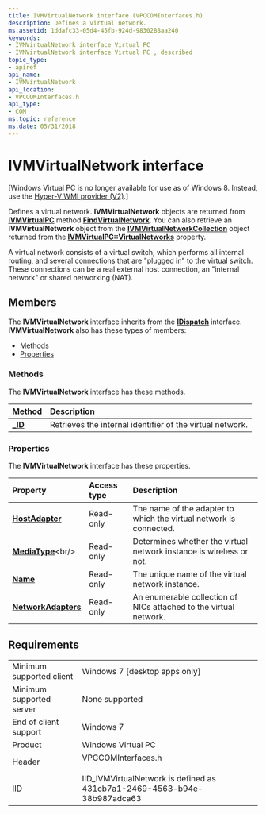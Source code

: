 ```yaml
---
title: IVMVirtualNetwork interface (VPCCOMInterfaces.h)
description: Defines a virtual network.
ms.assetid: 1ddafc33-05d4-45fb-924d-9830288aa240
keywords:
- IVMVirtualNetwork interface Virtual PC
- IVMVirtualNetwork interface Virtual PC , described
topic_type:
- apiref
api_name:
- IVMVirtualNetwork
api_location:
- VPCCOMInterfaces.h
api_type:
- COM
ms.topic: reference
ms.date: 05/31/2018
---
```


# IVMVirtualNetwork interface

\[Windows Virtual PC is no longer available for use as of Windows 8. Instead, use the [Hyper-V WMI provider (V2)](https://docs.microsoft.com/windows/desktop/HyperV_v2/windows-virtualization-portal).\]

Defines a virtual network. **IVMVirtualNetwork** objects are returned from [**IVMVirtualPC**](ivmvirtualpc.md) method [**FindVirtualNetwork**](ivmvirtualpc-findvirtualnetwork.md). You can also retrieve an **IVMVirtualNetwork** object from the [**IVMVirtualNetworkCollection**](ivmvirtualnetworkcollection.md) object returned from the [**IVMVirtualPC::VirtualNetworks**](ivmvirtualpc-virtualnetworks.md) property.

A virtual network consists of a virtual switch, which performs all internal routing, and several connections that are "plugged in" to the virtual switch. These connections can be a real external host connection, an "internal network" or shared networking (NAT).

## Members

The **IVMVirtualNetwork** interface inherits from the [**IDispatch**](https://msdn.microsoft.com/en-us/library/ms221608(v=VS.71).aspx) interface. **IVMVirtualNetwork** also has these types of members:

-   [Methods](#methods)
-   [Properties](#properties)

### Methods

The **IVMVirtualNetwork** interface has these methods.



| Method                                | Description                                                          |
|:--------------------------------------|:---------------------------------------------------------------------|
| [**\_ID**](ivmvirtualnetwork--id.md) | Retrieves the internal identifier of the virtual network.<br/> |



 

### Properties

The **IVMVirtualNetwork** interface has these properties.



| Property                                                                | Access type          | Description                                                                    |
|:------------------------------------------------------------------------|:---------------------|:-------------------------------------------------------------------------------|
| [**HostAdapter**](ivmvirtualnetwork-hostadapter.md)<br/>         | Read-only<br/> | The name of the adapter to which the virtual network is connected.<br/>  |
| [**MediaType**](https://msdn.microsoft.com/en-us/library/Dd796707(v=VS.85).aspx)<br/>             | Read-only<br/> | Determines whether the virtual network instance is wireless or not.<br/> |
| [**Name**](ivmvirtualnetwork-name.md)<br/>                       | Read-only<br/> | The unique name of the virtual network instance.<br/>                    |
| [**NetworkAdapters**](ivmvirtualnetwork-networkadapters.md)<br/> | Read-only<br/> | An enumerable collection of NICs attached to the virtual network.<br/>   |



 

## Requirements



|                                     |                                                                                               |
|-------------------------------------|-----------------------------------------------------------------------------------------------|
| Minimum supported client<br/> | Windows 7 \[desktop apps only\]<br/>                                                    |
| Minimum supported server<br/> | None supported<br/>                                                                     |
| End of client support<br/>    | Windows 7<br/>                                                                          |
| Product<br/>                  | Windows Virtual PC<br/>                                                                 |
| Header<br/>                   | <dl> <dt>VPCCOMInterfaces.h</dt> </dl> |
| IID<br/>                      | IID\_IVMVirtualNetwork is defined as 431cb7a1-2469-4563-b94e-38b987adca63<br/>          |



 

 





